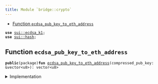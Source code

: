 ```yaml
---
title: Module `bridge::crypto`
---
```




-  [Function `ecdsa_pub_key_to_eth_address`](#bridge_crypto_ecdsa_pub_key_to_eth_address)


<pre><code><b>use</b> <a href="../sui/ecdsa_k1.md#sui_ecdsa_k1">sui::ecdsa_k1</a>;
<b>use</b> <a href="../sui/hash.md#sui_hash">sui::hash</a>;
</code></pre>



<a name="bridge_crypto_ecdsa_pub_key_to_eth_address"></a>

## Function `ecdsa_pub_key_to_eth_address`



<pre><code><b>public</b>(package)<b>fun</b> <a href="crypto.md#bridge_crypto_ecdsa_pub_key_to_eth_address">ecdsa_pub_key_to_eth_address</a>(compressed_pub_key: &vector&lt;u8&gt;): vector&lt;u8&gt;
</code></pre>



<details>
<summary>Implementation</summary>


<pre><code><b>public</b>(package) <b>fun</b> <a href="crypto.md#bridge_crypto_ecdsa_pub_key_to_eth_address">ecdsa_pub_key_to_eth_address</a>(compressed_pub_key: &vector&lt;u8&gt;): vector&lt;u8&gt; {
    // Decompress pub key
    <b>let</b> decompressed = ecdsa_k1::decompress_pubkey(compressed_pub_key);
    // Skip the first byte
    <b>let</b> (<b>mut</b> i, <b>mut</b> decompressed_64) = (1, vector[]);
    <b>while</b> (i &lt; 65) {
        decompressed_64.push_back(decompressed[i]);
        i = i + 1;
    };
    // Hash
    <b>let</b> hash = keccak256(&decompressed_64);
    // Take last 20 bytes
    <b>let</b> <b>mut</b> <b>address</b> = vector[];
    <b>let</b> <b>mut</b> i = 12;
    <b>while</b> (i &lt; 32) {
        <b>address</b>.push_back(hash[i]);
        i = i + 1;
    };
    <b>address</b>
}
</code></pre>



</details>
